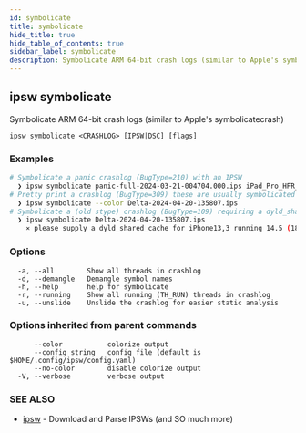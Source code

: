```yaml
---
id: symbolicate
title: symbolicate
hide_title: true
hide_table_of_contents: true
sidebar_label: symbolicate
description: Symbolicate ARM 64-bit crash logs (similar to Apple's symbolicatecrash)
---
```

## ipsw symbolicate

Symbolicate ARM 64-bit crash logs (similar to Apple's symbolicatecrash)

```
ipsw symbolicate <CRASHLOG> [IPSW|DSC] [flags]
```

### Examples

```bash
# Symbolicate a panic crashlog (BugType=210) with an IPSW
  ❯ ipsw symbolicate panic-full-2024-03-21-004704.000.ips iPad_Pro_HFR_17.4_21E219_Restore.ipsw
# Pretty print a crashlog (BugType=309) these are usually symbolicated by the OS
  ❯ ipsw symbolicate --color Delta-2024-04-20-135807.ips
# Symbolicate a (old stype) crashlog (BugType=109) requiring a dyld_shared_cache to symbolicate
  ❯ ipsw symbolicate Delta-2024-04-20-135807.ips
    ⨯ please supply a dyld_shared_cache for iPhone13,3 running 14.5 (18E5154f)
```

### Options

```
  -a, --all        Show all threads in crashlog
  -d, --demangle   Demangle symbol names
  -h, --help       help for symbolicate
  -r, --running    Show all running (TH_RUN) threads in crashlog
  -u, --unslide    Unslide the crashlog for easier static analysis
```

### Options inherited from parent commands

```
      --color           colorize output
      --config string   config file (default is $HOME/.config/ipsw/config.yaml)
      --no-color        disable colorize output
  -V, --verbose         verbose output
```

### SEE ALSO

* [ipsw](/docs/cli/ipsw)	 - Download and Parse IPSWs (and SO much more)

